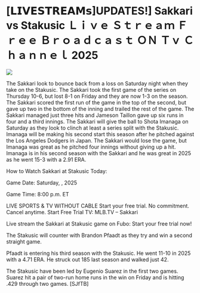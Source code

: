 # [𝗟𝗜𝗩𝗘𝗦𝗧𝗥𝗘𝗔𝗠𝘀]UPDATES!] Sakkari vs Stakusic Ｌｉｖｅ Ｓｔｒｅａｍ Ｆｒｅｅ Ｂｒｏａｄｃａｓｔ ＯＮ Ｔｖ Ｃｈａｎｎｅｌ  2025  
  
  
[![](https://i.imgur.com/qSNzIqt.png)](https://movie.rssnews.media/JEqjKJqdF.php)  
  
The Sakkari look to bounce back from a loss on Saturday night when they take on the Stakusic. The Sakkari took the first game of the series on Thursday 10-6, but lost 8-1 on Friday and they are now 1-3 on the season. The Sakkari scored the first run of the game in the top of the second, but gave up two in the bottom of the inning and trailed the rest of the game. The Sakkari managed just three hits and Jameson Taillon gave up six runs in four and a third innings. The Sakkari will give the ball to Shota Imanaga on Saturday as they look to clinch at least a series split with the Stakusic. Imanaga will be making his second start this season after he pitched against the Los Angeles Dodgers in Japan. The Sakkari would lose the game, but Imanaga was great as he pitched four innings without giving up a hit. Imanaga is in his second season with the Sakkari and he was great in 2025 as he went 15-3 with a 2.91 ERA.

How to Watch Sakkari at Stakusic Today:

Game Date: Saturday, , 2025

Game Time: 8:00 p.m. ET

LIVE SPORTS & TV WITHOUT CABLE
Start your free trial. No commitment. Cancel anytime.
Start Free Trial
TV: MLB.TV – Sakkari

Live stream the Sakkari at Stakusic game on Fubo: Start your free trial now!

The Stakusic will counter with Brandon Pfaadt as they try and win a second straight game.

Pfaadt is entering his third season with the Stakusic. He went 11-10 in 2025 with a 4.71 ERA. He struck out 185 last season and walked just 42.

The Stakusic have been led by Eugenio Suarez in the first two games. Suarez hit a pair of two-run home runs in the win on Friday and is hitting .429 through two games. [SJfTB]